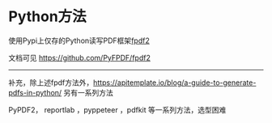 # Python方法

使用Pypi上仅存的Python读写PDF框架[fpdf2](https://pypi.org/project/fpdf2/)

文档可见 https://github.com/PyFPDF/fpdf2


----

补充，除上述fpdf方法外，https://apitemplate.io/blog/a-guide-to-generate-pdfs-in-python/ 另有一系列方法

PyPDF2， reportlab ，pyppeteer ，pdfkit 等一系列方法，选型困难